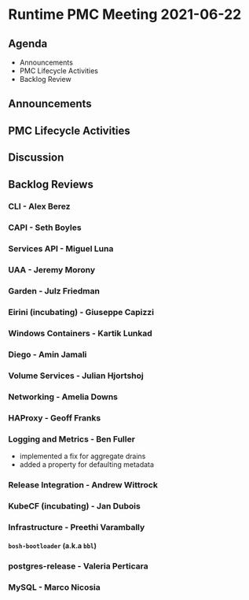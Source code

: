 # Runtime PMC Meeting 2021-06-22

## Agenda

* Announcements
* PMC Lifecycle Activities
* Backlog Review


## Announcements


## PMC Lifecycle Activities


## Discussion



## Backlog Reviews

### CLI - Alex Berez


### CAPI - Seth Boyles


### Services API - Miguel Luna


### UAA - Jeremy Morony


### Garden - Julz Friedman


### Eirini (incubating) - Giuseppe Capizzi


### Windows Containers - Kartik Lunkad


### Diego - Amin Jamali


### Volume Services - Julian Hjortshoj


### Networking - Amelia Downs


### HAProxy - Geoff Franks


### Logging and Metrics - Ben Fuller
* implemented a fix for aggregate drains
* added a property for defaulting metadata

### Release Integration - Andrew Wittrock


### KubeCF (incubating) - Jan Dubois


### Infrastructure - Preethi Varambally

#### `bosh-bootloader` (a.k.a `bbl`)


### postgres-release - Valeria Perticara


### MySQL - Marco Nicosia
